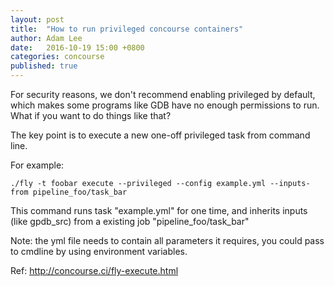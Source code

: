 ```yaml
---
layout: post
title:  "How to run privileged concourse containers"
author: Adam Lee
date:   2016-10-19 15:00 +0800
categories: concourse
published: true
---
```


For security reasons, we don't recommend enabling privileged by default, which makes some programs like GDB have no enough permissions to run. What if you want to do things like that?  

The key point is to execute a new one-off privileged task from command line.  

For example:

    ./fly -t foobar execute --privileged --config example.yml --inputs-from pipeline_foo/task_bar

This command runs task "example.yml" for one time, and inherits inputs (like gpdb_src) from a existing job "pipeline_foo/task_bar"  

Note: the yml file needs to contain all parameters it requires, you could pass to cmdline by using environment variables.  

Ref: http://concourse.ci/fly-execute.html
